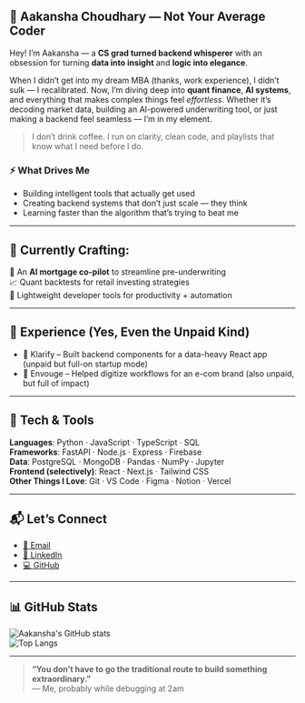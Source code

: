 ## 🌟 Aakansha Choudhary — Not Your Average Coder

Hey! I’m Aakansha — a **CS grad turned backend whisperer** with an obsession for turning **data into insight** and **logic into elegance**.

When I didn’t get into my dream MBA (thanks, work experience), I didn’t sulk — I recalibrated. Now, I’m diving deep into **quant finance**, **AI systems**, and everything that makes complex things feel *effortless*. Whether it’s decoding market data, building an AI-powered underwriting tool, or just making a backend feel seamless — I’m in my element.

> I don’t drink coffee. I run on clarity, clean code, and playlists that know what I need before I do.

### ⚡ What Drives Me
- Building intelligent tools that actually get used
- Creating backend systems that don’t just scale — they think
- Learning faster than the algorithm that’s trying to beat me

---

## 🔨 Currently Crafting:
🧠 An **AI mortgage co-pilot** to streamline pre-underwriting  
📈 Quant backtests for retail investing strategies  
🧰 Lightweight developer tools for productivity + automation

---

## 🧪 Experience (Yes, Even the Unpaid Kind)
- 💼 Klarify – Built backend components for a data-heavy React app (unpaid but full-on startup mode)  
- 🎨 Envouge – Helped digitize workflows for an e-com brand (also unpaid, but full of impact)

---

## 🧠 Tech & Tools

**Languages**: Python · JavaScript · TypeScript · SQL  
**Frameworks**: FastAPI · Node.js · Express · Firebase  
**Data**: PostgreSQL · MongoDB · Pandas · NumPy · Jupyter  
**Frontend (selectively)**: React · Next.js · Tailwind CSS  
**Other Things I Love**: Git · VS Code · Figma · Notion · Vercel

---

## 📬 Let’s Connect

- [📧 Email](mailto:caakansha1@gmail.com)  
- [💼 LinkedIn](https://www.linkedin.com/in/aakansha-choudhary-317112243/)  
- [💻 GitHub](https://github.com/aakansha016)  

---

## 📊 GitHub Stats

![Aakansha's GitHub stats](https://github-readme-stats.vercel.app/api?username=aakansha016&show_icons=true&theme=tokyonight)  
![Top Langs](https://github-readme-stats.vercel.app/api/top-langs/?username=aakansha016&layout=compact&theme=tokyonight)

---

> **“You don’t have to go the traditional route to build something extraordinary.”**  
> — Me, probably while debugging at 2am
